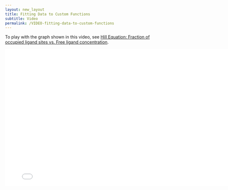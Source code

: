 ```yaml
---
layout: new_layout
title: Fitting Data to Custom Functions
subtitle: Video
permalink: /VIDEO-fitting-data-to-custom-functions
---
```


To play with the graph shown in this video, see [Hill Equation: Fraction of occupied ligand sites vs. Free ligand concentration](https://plot.ly/2503/~chris/).

<div style="max-width: 100%;">
<iframe src="//player.vimeo.com/video/102278229" width="800" height="450" frameborder="0" allowfullscreen="allowfullscreen"></iframe>
</div>
